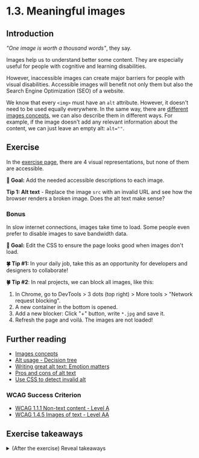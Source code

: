 # 1.3. Meaningful images

## Introduction

_"One image is worth a thousand words"_, they say.

Images help us to understand better some content. They are especially useful for people with cognitive and learning disabilities.

However, inaccessible images can create major barriers for people with visual disabilities. Accessible images will benefit not only them but also the Search Engine Optimization (SEO) of a website.

We know that every `<img>` must have an `alt` attribute. However, it doesn't need to be used equally everywhere.
In the same way, there are [different images concepts](https://www.w3.org/WAI/tutorials/images), we can also describe them in different ways.
For example, if the image doesn't add any relevant information about the content, we can just leave an empty alt: `alt=""`.

## Exercise

In the [exercise page](../exercises/1.3.html),
there are 4 visual representations, but none of them are accessible.

**🎯 Goal:** Add the needed accessible descriptions to each image.

**Tip 1: Alt text** - Replace the image `src` with an invalid URL and see how the browser renders a broken image. Does the alt text make sense?

### Bonus

In slow internet connections, images take time to load. Some people even prefer to disable images to save bandwidth data.

**🎯 Goal:** Edit the CSS to ensure the page looks good when images don't load.

**🍀 Tip #1:** In your daily job, take this as an opportunity for developers and designers to collaborate!

**🍀 Tip #2**: In real projects, we can block all images, like this:

1. In Chrome, go to DevTools > 3 dots (top right) > More tools > "Network request blocking".
2. A new container in the bottom is opened.
3. Add a new blocker: Click "+" button, write `*.jpg` and save it.
4. Refresh the page and voilá. The images are not loaded!

## Further reading

- [Images concepts](https://www.w3.org/WAI/tutorials/images)
- [Alt usage - Decision tree](https://www.w3.org/wai/tutorials/images/decision-tree/)
- [Writing great alt text: Emotion matters](https://jakearchibald.com/2021/great-alt-text/)
- [Pros and cons of alt text](https://twitter.com/thingskatedid/status/1360331792067166208?s=20)
- [Use CSS to detect invalid alt](https://twitter.com/geoffreycrofte/status/1274652138854121474?s=21)

### WCAG Success Criterion

- [WCAG 1.1.1 Non-text content - Level A](https://www.w3.org/TR/WCAG21/#non-text-content)
- [WCAG 1.4.5 Images of text - Level AA](https://www.w3.org/TR/WCAG21/#images-of-text)

## Exercise takeaways

<details>
<summary>(After the exercise) Reveal takeaways</summary>

- Empty alt (`alt=""`) is always better than an unexistent alt.
- Alt are read by people, _NotARobotImage_.
- As a designer, go beyond the ideal state — Include design skeletons for when the images are still loading.
</details>
